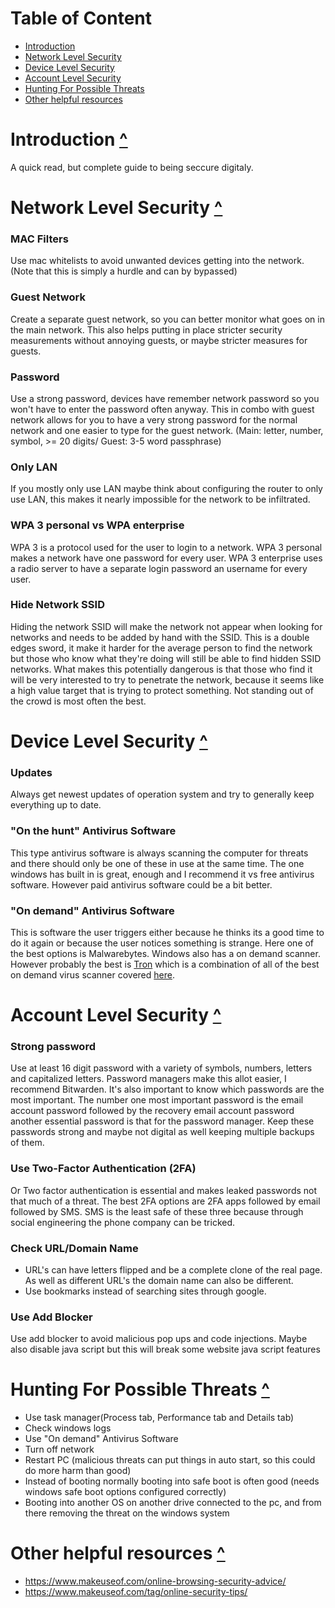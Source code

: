 # Table of Content
- [Introduction](#Introduction-)
- [Network Level Security](#Network-Level-Security-)
- [Device Level Security](#Device-Level-Security-)
- [Account Level Security](#Account-Level-Security-)
- [Hunting For Possible Threats](#Hunting-For-Possible-Threats-)
- [Other helpful resources](#Other-helpful-resources)

# Introduction [^](#Table-of-Content)
A quick read, but complete guide to being seccure digitaly.

# Network Level Security [^](#Table-of-Content)

### MAC Filters
Use mac whitelists to avoid unwanted devices getting into the network. (Note that this is simply a hurdle and can by bypassed)

### Guest Network
Create a separate guest network, so you can better monitor what goes on in the main network. This also helps putting in place stricter security measurements without annoying guests, or maybe stricter measures for guests.

### Password
Use a strong password, devices have remember network password so you won't have to enter the password often anyway. This in combo with guest network allows for you to have a very strong password for the normal network and one easier to type for the guest network. (Main: letter, number, symbol, >= 20 digits/ Guest: 3-5 word passphrase)

### Only LAN
If you mostly only use LAN maybe think about configuring the router to only use LAN, this makes it nearly impossible for the network to be infiltrated.

### WPA 3 personal vs WPA enterprise
WPA 3 is a protocol used for the user to login to a network. WPA 3 personal makes a network have one password for every user. WPA 3 enterprise uses a radio server to have a separate login password an username for every user.

### Hide Network SSID
Hiding the network SSID will make the network not appear when looking for networks and needs to be added by hand with the SSID. This is a double edges sword, it make it harder for the average person to find the network but those who know what they're doing will still be able to find hidden SSID networks. What makes this potentially dangerous is that those who find it will be very interested to try to penetrate the network, because it seems like a high value target that is trying to protect something. Not standing out of the crowd is most often the best.

# Device Level Security [^](#Table-of-Content)
### Updates
Always get newest updates of operation system and try to generally keep everything up to date.

### "On the hunt" Antivirus Software
This type antivirus software is always scanning the computer for threats and there should only be one of these in use at the same time. The one windows has built in is great, enough and I recommend it vs free antivirus software. However paid antivirus software could be a bit better.

### "On demand" Antivirus Software
This is software the user triggers either because he thinks its a good time to do it again or because the user notices something is strange. Here one of the best options is Malwarebytes. Windows also has a on demand scanner. However probably the best is [Tron](https://www.reddit.com/r/TronScript/wiki/downloads/) which is a combination of all of the best on demand virus scanner covered [here](https://www.youtube.com/watch?v=eVRKYftj-aA).


# Account Level Security [^](#Table-of-Content)
### Strong password
Use at least 16 digit password with a variety of symbols, numbers, letters and capitalized letters. Password managers make this allot easier, I recommend Bitwarden. It's also important to know which passwords are the most important. The number one most important password is the email account password followed by the recovery email account password another essential password is that for the password manager. Keep these passwords strong and maybe not digital as well keeping multiple backups of them.

### Use Two-Factor Authentication (2FA)
Or Two factor authentication is essential and makes leaked passwords not that much of a threat. The best 2FA options are 2FA apps followed by email followed by SMS. SMS is the least safe of these three because through social engineering the phone company can be tricked.


### Check URL/Domain Name
- URL's can have letters flipped and be a complete clone of the real page. As well as different URL's the domain name can also be different.
- Use bookmarks instead of searching sites through google.

### Use Add Blocker
Use add blocker to avoid malicious pop ups and code injections. Maybe also disable java script but this will break some website java script features

# Hunting For Possible Threats [^](#Table-of-Content)
- Use task manager(Process tab, Performance tab and Details tab)
- Check windows logs
- Use "On demand" Antivirus Software
- Turn off network
- Restart PC (malicious threats can put things in auto start, so this could do more harm than good)
- Instead of booting normally booting into safe boot is often good (needs windows safe boot options configured correctly)
- Booting into another OS on another drive connected to the pc, and from there removing the threat on the windows system

# Other helpful resources [^](#Table-of-Content)

- https://www.makeuseof.com/online-browsing-security-advice/
- https://www.makeuseof.com/tag/online-security-tips/
